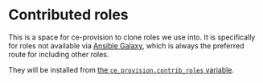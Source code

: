 # Contributed roles
This is a space for ce-provision to clone roles we use into. It is specifically for roles not available via [Ansible Galaxy](https://galaxy.ansible.com), which is always the preferred route for including other roles.

They will be installed from [the `ce_provision.contrib_roles` variable](https://github.com/codeenigma/ce-provision/blob/devel-2.x/roles/debian/ce_provision/defaults/main.yml#L27-L33).
